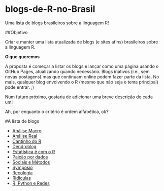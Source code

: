 # blogs-de-R-no-Brasil

Uma lista de blogs brasileiros sobre a linguagem R!

##Objetivo

Criar e manter uma lista atualizada de blogs (e sites afins) brasileiros sobre a linguagem R.

**O que queremos**

A proposta é começar a listar os blogs e lançar como uma página usando o GitHub Pages, atualizando quando necessário. Blogs inativos (i.e., sem novas postagens) mas que continuam online podem fazer parte da lista. No mais, qualquer blog envolvendo o R (mesmo que não seja o tema principal) pode entrar. ;)

Num futuro próximo, gostaria de adicionar uma breve descrição de cada um!

Ah, por enquanto o critério é ordem alfabética, ok?


#A lista de blogs

- [Análise Macro](http://analisemacro.com.br/blog/)
- [Análise Real](https://analisereal.com/)
- [Cantinho do R](https://cantinhodor.wordpress.com/)
- [Dendroblog](http://labdendro.com/blog/)
- [Estatística é com o R](http://www.estatisticacomr.uff.br)
- [Paixão por dados](http://sillasgonzaga.github.io/)
- [Sociais e Métodos](https://sociaisemetodos.wordpress.com/)
- [Symposio](https://blog.symposio.com.br/)
- [Recologia](http://recologia.com.br/)
- [Ridículas](https://ridiculas.wordpress.com/)
- [R, Python e Redes](http://neylsoncrepalde.github.io/)
